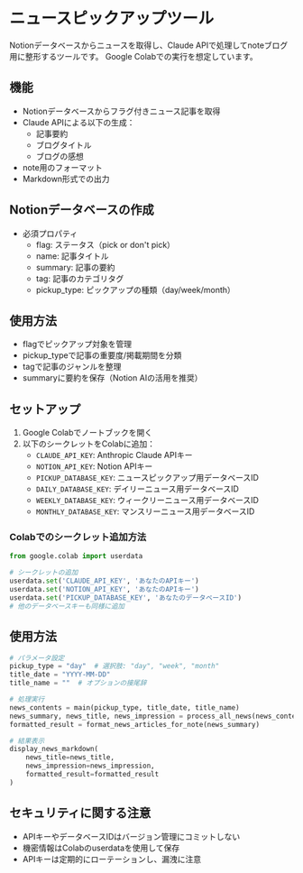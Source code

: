 # ニュースピックアップツール

Notionデータベースからニュースを取得し、Claude APIで処理してnoteブログ用に整形するツールです。
Google Colabでの実行を想定しています。

## 機能

- Notionデータベースからフラグ付きニュース記事を取得
- Claude APIによる以下の生成：
  - 記事要約
  - ブログタイトル
  - ブログの感想
- note用のフォーマット
- Markdown形式での出力

## Notionデータベースの作成

- 必須プロパティ
    - flag: ステータス（pick or don't pick）
    - name: 記事タイトル
    - summary: 記事の要約
    - tag: 記事のカテゴリタグ
    - pickup_type: ピックアップの種類（day/week/month）

## 使用方法

- flagでピックアップ対象を管理
- pickup_typeで記事の重要度/掲載期間を分類
- tagで記事のジャンルを整理
- summaryに要約を保存（Notion AIの活用を推奨）


## セットアップ

1. Google Colabでノートブックを開く
2. 以下のシークレットをColabに追加：
   - `CLAUDE_API_KEY`: Anthropic Claude APIキー
   - `NOTION_API_KEY`: Notion APIキー
   - `PICKUP_DATABASE_KEY`: ニュースピックアップ用データベースID
   - `DAILY_DATABASE_KEY`: デイリーニュース用データベースID
   - `WEEKLY_DATABASE_KEY`: ウィークリーニュース用データベースID
   - `MONTHLY_DATABASE_KEY`: マンスリーニュース用データベースID

### Colabでのシークレット追加方法

```python
from google.colab import userdata

# シークレットの追加
userdata.set('CLAUDE_API_KEY', 'あなたのAPIキー')
userdata.set('NOTION_API_KEY', 'あなたのAPIキー')
userdata.set('PICKUP_DATABASE_KEY', 'あなたのデータベースID')
# 他のデータベースキーも同様に追加
```

## 使用方法

```python
# パラメータ設定
pickup_type = "day"  # 選択肢: "day", "week", "month"
title_date = "YYYY-MM-DD"
title_name = ""  # オプションの接尾辞

# 処理実行
news_contents = main(pickup_type, title_date, title_name)
news_summary, news_title, news_impression = process_all_news(news_contents)
formatted_result = format_news_articles_for_note(news_summary)

# 結果表示
display_news_markdown(
    news_title=news_title,
    news_impression=news_impression,
    formatted_result=formatted_result
)
```

## セキュリティに関する注意

- APIキーやデータベースIDはバージョン管理にコミットしない
- 機密情報はColabのuserdataを使用して保存
- APIキーは定期的にローテーションし、漏洩に注意
